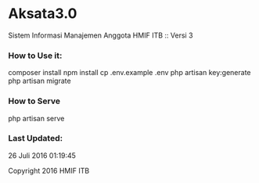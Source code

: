 # Aksata3.0
Sistem Informasi Manajemen Anggota HMIF ITB :: Versi 3

### How to Use it:
composer install
npm install
cp .env.example .env
php artisan key:generate
php artisan migrate


### How to Serve
php artisan serve

### Last Updated:
26 Juli 2016 01:19:45

Copyright 2016 HMIF ITB
